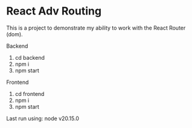 # React Adv Routing

This is a project to demonstrate my ability to work with the React Router (dom).

Backend

1. cd backend
2. npm i
3. npm start

Frontend

1. cd frontend
2. npm i
3. npm start

Last run using:
node v20.15.0
